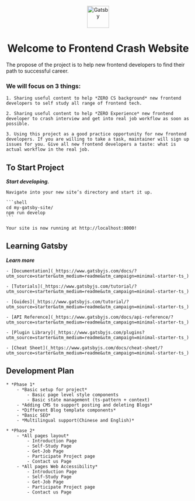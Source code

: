 <p align="center">
  <a href="https://www.gatsbyjs.com/?utm_source=starter&utm_medium=readme&utm_campaign=minimal-starter-ts">
    <img alt="Gatsby" src="https://www.gatsbyjs.com/Gatsby-Monogram.svg" width="60" />
  </a>
</p>
<h1 align="center">
   Welcome to Frontend Crash Website
</h1>

The propose of the project is to help new frontend developers to find their path to successful career. 

### We will focus on 3 things:

	1. Sharing useful content to help *ZERO CS background* new frontend developers to self study all range of frontend tech.

	2. Sharing useful content to help *ZERO Experience* new frontend developer to crash interview and get into real job workflow as soon as possible.

	3. Using this project as a good practice opportunity for new frontend developers. If you are willing to take a task, maintainer will sign up issues for you. Give all new frontend developers a taste: what is actual workflow in the real job.

## To Start Project
***Start developing.***

    Navigate into your new site’s directory and start it up.

    ```shell
    cd my-gatsby-site/
    npm run develop
    ```

    Your site is now running at http://localhost:8000!

## Learning Gatsby
***Learn more***

    - [Documentation](_https://www.gatsbyjs.com/docs/?utm_source=starter&utm_medium=readme&utm_campaign=minimal-starter-ts_)

    - [Tutorials](_https://www.gatsbyjs.com/tutorial/?utm_source=starter&utm_medium=readme&utm_campaign=minimal-starter-ts_)

    - [Guides](_https://www.gatsbyjs.com/tutorial/?utm_source=starter&utm_medium=readme&utm_campaign=minimal-starter-ts_)

    - [API Reference](_https://www.gatsbyjs.com/docs/api-reference/?utm_source=starter&utm_medium=readme&utm_campaign=minimal-starter-ts_)

    - [Plugin Library](_https://www.gatsbyjs.com/plugins?utm_source=starter&utm_medium=readme&utm_campaign=minimal-starter-ts_)

    - [Cheat Sheet](_https://www.gatsbyjs.com/docs/cheat-sheet/?utm_source=starter&utm_medium=readme&utm_campaign=minimal-starter-ts_)


## Development Plan

	* *Phase 1* 
	    - *Basic setup for project*
		    - Basic page level style components
		    - Basic state management (ts-pattern + context) 
	    - *Adding CMS to support posting and deleting Blogs*
	    - *Different Blog template components*
	    - *Basic SEO*
	    - *Multilingual support(Chinese and English)*

	* *Phase 2* 
		- *All pages layout*
			- Introduction Page
			- Self-Study Page
			- Get-Job Page
			- Participate Project page
			- Contact us Page
		- *All pages Web Accessibility* 
			- Introduction Page
			- Self-Study Page
			- Get-Job Page
			- Participate Project page
			- Contact us Page

